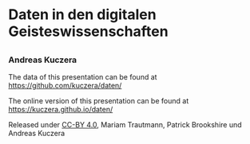# Daten in den digitalen Geisteswissenschaften

## 

### Andreas Kuczera

The data of this presentation can be found at https://github.com/kuczera/daten/

The online version of this presentation can be found at https://kuczera.github.io/daten/

Released under [CC-BY 4.0](https://creativecommons.org/licenses/by/4.0/), Mariam Trautmann, Patrick Brookshire und Andreas Kuczera

